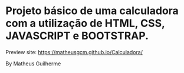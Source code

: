 <h1>Projeto básico de uma calculadora com a utilização de HTML, CSS, JAVASCRIPT e BOOTSTRAP.</h1>

Preview site: https://matheusgcm.github.io/Calculadora/

By Matheus Guilherme
